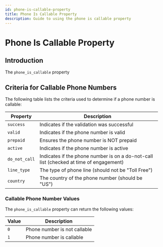```yaml
---
id: phone-is-callable-property
title: Phone Is Callable Property
description: Guide to using the phone is callable property
---
```


# Phone Is Callable Property

## Introduction

The `phone_is_callable` property

## Criteria for Callable Phone Numbers

The following table lists the criteria used to determine if a phone number is callable:

| Property      | Description                                                                            |
| ------------- | -------------------------------------------------------------------------------------- |
| `success`     | Indicates if the validation was successful                                             |
| `valid`       | Indicates if the phone number is valid                                                 |
| `prepaid`     | Ensures the phone number is NOT prepaid                                                |
| `active`      | Indicates if the phone number is active                                                |
| `do_not_call` | Indicates if the phone number is on a do-not-call list (checked at time of engagement) |
| `line_type`   | The type of phone line (should not be "Toll Free")                                     |
| `country`     | The country of the phone number (should be "US")                                       |

### Callable Phone Number Values

The `phone_is_callable` property can return the following values:

| Value | Description                  |
| ----- | ---------------------------- |
| `0`   | Phone number is not callable |
| `1`   | Phone number is callable     |
